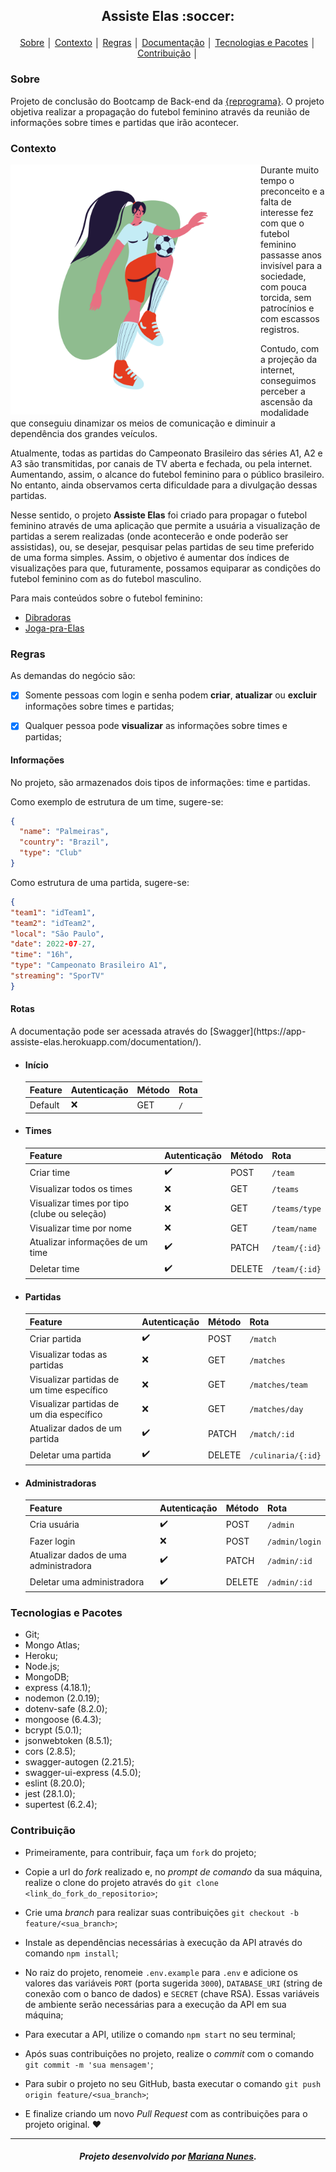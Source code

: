 <h2 align="center">
  <p align="center">Assiste Elas :soccer:<p>
</h2>


<p align = "center">
<a align href ="#Sobre">Sobre</a> │
<a align href ="#Contexto">Contexto</a> │
<a align href ="#Regras">Regras</a> │
<a align href ="#Documentação">Documentação</a> │
<a align href ="#Tecnologias">Tecnologias e Pacotes</a> │
<a align href ="#Contribuição">Contribuição</a> │
</p>

<h3 id="Sobre">Sobre</h3>

Projeto de conclusão do Bootcamp de Back-end da [{reprograma}](https://reprograma.com.br/). O projeto objetiva realizar a propagação do futebol feminino através da reunião de informações sobre times e partidas que irão acontecer.

<h3 id="Contexto">Contexto</h3>

<img src="img/player.png" alt="jogadora de futebol" width ="400" align="left" padding="250"/>

Durante muito tempo o preconceito e a falta de interesse fez com que o futebol feminino passasse anos invisível para a sociedade, com pouca torcida, sem patrocínios e com escassos registros.

Contudo, com a projeção da internet, conseguimos perceber a ascensão da modalidade que conseguiu dinamizar os meios de comunicação e diminuir a dependência dos grandes veículos.
  
Atualmente, todas as partidas do Campeonato Brasileiro das séries A1, A2 e A3 são transmitidas, por canais de TV aberta e fechada, ou pela internet. Aumentando, assim, o alcance do futebol feminino para o público brasileiro. No entanto, ainda observamos certa dificuldade para a divulgação dessas partidas.

Nesse sentido, o projeto **Assiste Elas** foi criado para propagar o futebol feminino através de uma aplicação que permite a usuária a visualização de partidas a serem realizadas (onde acontecerão e onde poderão ser assistidas), ou, se desejar, pesquisar pelas partidas de seu time preferido de uma forma simples. Assim, o objetivo é aumentar dos índices de visualizações para que, futuramente, possamos equiparar as condições do futebol feminino com as do futebol masculino.

  Para mais conteúdos sobre o futebol feminino:
  * [Dibradoras](https://dibradoras.com.br)
  * [Joga-pra-Elas](https://www.instagram.com/jogapraelas/)


<h3 id="Regras">Regras</h3>

<p>As demandas do negócio são:

- [x] Somente pessoas com login e senha podem **criar**, **atualizar** ou **excluir** informações sobre times e partidas;

- [x] Qualquer pessoa pode **visualizar** as informações sobre times e partidas;
</p>

#### Informações

No projeto, são armazenados dois tipos de informações: time e partidas.

Como exemplo de estrutura de um time, sugere-se:

```json
{
  "name": "Palmeiras",
  "country": "Brazil",
  "type": "Club"
}
```

Como estrutura de uma partida, sugere-se:

```json
{
"team1": "idTeam1",
"team2": "idTeam2",
"local": "São Paulo",
"date": 2022-07-27,
"time": "16h",
"type": "Campeonato Brasileiro A1",
"streaming": "SporTV"
}
```

#### Rotas

<p id:"Documentação">A documentação pode ser acessada através do [Swagger](https://app-assiste-elas.herokuapp.com/documentation/).</p>

- #### Início

  | Feature | Autenticação | Método | Rota |
  | ------- | ------------ | ------ | ---- |
  | Default | :x:          | GET    | `/`  |

- #### Times

  | Feature                                      | Autenticação       | Método | Rota          |
  | -------------------------------------------- | ------------------ | ------ | ------------- |
  | Criar time                                   | :heavy_check_mark: | POST   | `/team`       |
  | Visualizar todos os times                    | :x:                | GET    | `/teams`      |
  | Visualizar times por tipo (clube ou seleção) | :x:                | GET    | `/teams/type` |
  | Visualizar time por nome                     | :x:                | GET    | `/team/name`  |
  | Atualizar informações de um time             | :heavy_check_mark: | PATCH  | `/team/{:id}` |
  | Deletar time                                 | :heavy_check_mark: | DELETE | `/team/{:id}` |

- #### Partidas

  | Feature                                   | Autenticação       | Método | Rota               |
  | ----------------------------------------- | ------------------ | ------ | ------------------ |
  | Criar partida                             | :heavy_check_mark: | POST   | `/match`           |
  | Visualizar todas as partidas              | :x:                | GET    | `/matches`         |
  | Visualizar partidas de um time específico | :x:                | GET    | `/matches/team`    |
  | Visualizar partidas de um dia específico  | :x:                | GET    | `/matches/day`     |
  | Atualizar dados de um partida             | :heavy_check_mark: | PATCH  | `/match/:id`       |
  | Deletar uma partida                       | :heavy_check_mark: | DELETE | `/culinaria/{:id}` |

- #### Administradoras
  | Feature                               | Autenticação       | Método | Rota           |
  | ------------------------------------- | ------------------ | ------ | -------------- |
  | Cria usuária                          | :heavy_check_mark: | POST   | `/admin`       |
  | Fazer login                           | :x:                | POST   | `/admin/login` |
  | Atualizar dados de uma administradora | :heavy_check_mark: | PATCH  | `/admin/:id`   |
  | Deletar uma administradora            | :heavy_check_mark: | DELETE | `/admin/:id`   |

<h3 id="Tecnologias">Tecnologias e Pacotes</h3>

- Git;
- Mongo Atlas;
- Heroku;
- Node.js;
- MongoDB;
- express (4.18.1);
- nodemon (2.0.19);
- dotenv-safe (8.2.0);
- mongoose (6.4.3);
- bcrypt (5.0.1);
- jsonwebtoken (8.5.1);
- cors (2.8.5);
- swagger-autogen (2.21.5);
- swagger-ui-express (4.5.0);
- eslint (8.20.0);
- jest (28.1.0);
- supertest (6.2.4);

<h3 id="Contribuição">Contribuição</h3>

- Primeiramente, para contribuir, faça um `fork` do projeto;

- Copie a url do _fork_ realizado e, no _prompt de comando_ da sua máquina, realize o clone do projeto através do `git clone <link_do_fork_do_repositorio>`;

- Crie uma _branch_ para realizar suas contribuições `git checkout -b feature/<sua_branch>`;

- Instale as dependências necessárias à execução da API através do comando `npm install`;

- No raiz do projeto, renomeie `.env.example` para `.env` e adicione os valores das variáveis `PORT` (porta sugerida `3000`), `DATABASE_URI` (string de conexão com o banco de dados) e `SECRET` (chave RSA). Essas variáveis de ambiente serão necessárias para a execução da API em sua máquina;

- Para executar a API, utilize o comando `npm start` no seu terminal;

- Após suas contribuições no projeto, realize o _commit_ com o comando `git commit -m 'sua mensagem'`;

- Para subir o projeto no seu GitHub, basta executar o comando `git push origin feature/<sua_branch>`;

- E finalize criando um novo _Pull Request_ com as contribuições para o projeto original. :heart:

---

<h5 align="center">
<p align="center">Projeto desenvolvido por <a href="https://www.linkedin.com/in/mariana-nunes98/">Mariana Nunes</a>.</p>
</h5>
